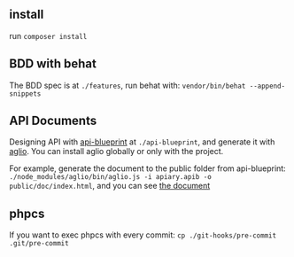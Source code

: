 
## install

run `composer install`

## BDD with behat
The BDD spec is at `./features`, run behat with: `vendor/bin/behat --append-snippets`

## API Documents
Designing API with [api-blueprint](http://apiblueprint.org) at `./api-blueprint`, and generate it with [aglio](https://github.com/danielgtaylor/aglio).
You can install aglio globally or only with the project.

For example, generate the document to the public folder from api-blueprint: `./node_modules/aglio/bin/aglio.js -i apiary.apib -o public/doc/index.html`, and you can see [the document](http://your-project-domain/doc)

## phpcs
If you want to exec phpcs with every commit: `cp ./git-hooks/pre-commit .git/pre-commit`
